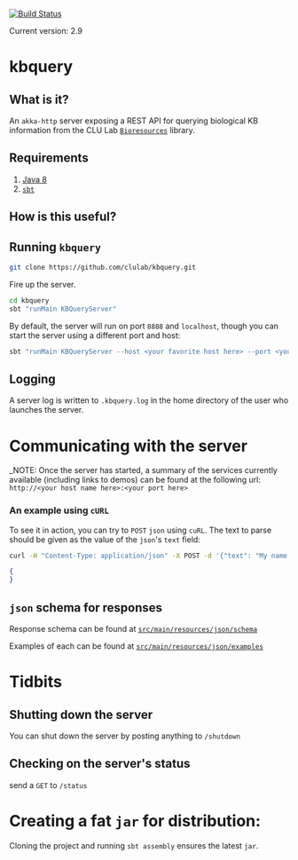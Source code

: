 [![Build Status](https://travis-ci.org/myedibleenso/kbquery.svg?branch=master)](https://travis-ci.org/myedibleenso/kbquery)

Current version: 2.9

# kbquery

## What is it?

An `akka-http` server exposing a REST API for querying biological KB information
from the CLU Lab [`Bioresources`](https://github.com/clulab/bioresources) library.

## Requirements
1. [Java 8](https://docs.oracle.com/javase/8/docs/technotes/guides/install/install_overview.html)
2. [`sbt`](http://www.scala-sbt.org/download.html)

## How is this useful?

## Running `kbquery`

```bash
git clone https://github.com/clulab/kbquery.git
```

Fire up the server.

```bash
cd kbquery
sbt "runMain KBQueryServer"
```

By default, the server will run on port `8888` and `localhost`, though you can start the server using a different port and host:

```bash
sbt "runMain KBQueryServer --host <your favorite host here> --port <your favorite port here>"
```
## Logging

A server log is written to `.kbquery.log` in the home directory of the user who launches the server.

# Communicating with the server

_NOTE: Once the server has started, a summary of the services currently available (including links to demos) can be found at the following url: `http://<your host name here>:<your port here>`


### An example using `cURL`

To see it in action, you can try to `POST` `json` using `cuRL`.  The text to parse should be given as the value of the `json`'s `text` field:
```bash
curl -H "Content-Type: application/json" -X POST -d '{"text": "My name is Inigo Montoya. You killed my father. Prepare to die."}' http://localhost:8888/annotate
```

```json
{
}
```

## `json` schema for responses

Response schema can be found at [`src/main/resources/json/schema`](src/main/resources/json/schema)

Examples of each can be found at [`src/main/resources/json/examples`](src/main/resources/json/examples)

# Tidbits

## Shutting down the server

You can shut down the server by posting anything to `/shutdown`

## Checking on the server's status

send a `GET` to `/status`

# Creating a fat `jar` for distribution:

Cloning the project and running `sbt assembly` ensures the latest `jar`.

